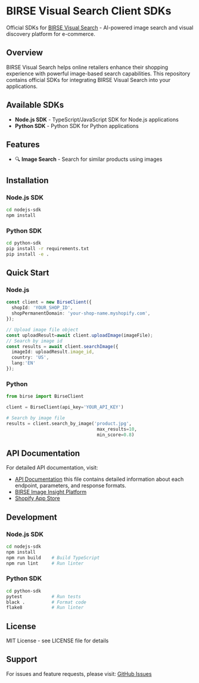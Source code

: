 # BIRSE Visual Search Client SDKs

Official SDKs for [BIRSE Visual Search](https://birse-image-insight.biggo.com/) - AI-powered image search and visual discovery platform for e-commerce.

## Overview

BIRSE Visual Search helps online retailers enhance their shopping experience with powerful image-based search capabilities. This repository contains official SDKs for integrating BIRSE Visual Search into your applications.

## Available SDKs

- **Node.js SDK** - TypeScript/JavaScript SDK for Node.js applications
- **Python SDK** - Python SDK for Python applications

## Features

- 🔍 **Image Search** - Search for similar products using images

## Installation

### Node.js SDK

```bash
cd nodejs-sdk
npm install
```

### Python SDK

```bash
cd python-sdk
pip install -r requirements.txt
pip install -e .
```

## Quick Start

### Node.js

```typescript
const client = new BirseClient({
  shopId: 'YOUR_SHOP_ID',
  shopPermanentDomain: 'your-shop-name.myshopify.com',
});

// Upload image file object
const uploadResult=await client.uploadImage(imageFile);
// Search by image id
const results = await client.searchImage({
  imageId: uploadResult.image_id,
  country: 'US',
  lang:'EN'
});
```

### Python

```python
from birse import BirseClient

client = BirseClient(api_key='YOUR_API_KEY')

# Search by image file
results = client.search_by_image('product.jpg', 
                                  max_results=10,
                                  min_score=0.8)
```

## API Documentation

For detailed API documentation, visit:

- [API Documentation](API.md) this file contains detailed information about each endpoint, parameters, and response formats.
- [BIRSE Image Insight Platform](https://birse-image-insight.biggo.com/)
- [Shopify App Store](https://apps.shopify.com/birse-visual-search?locale=zh-TW)

## Development

### Node.js SDK

```bash
cd nodejs-sdk
npm install
npm run build    # Build TypeScript
npm run lint     # Run linter
```

### Python SDK

```bash
cd python-sdk
pytest           # Run tests
black .          # Format code
flake8           # Run linter
```

## License

MIT License - see LICENSE file for details

## Support

For issues and feature requests, please visit: [GitHub Issues](https://github.com/Funmula-Corp/BIRSE-Client/issues)
